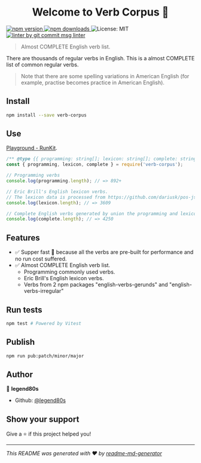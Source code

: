 <h1 align="center">Welcome to Verb Corpus 🚀</h1>
<p>
  <a href="https://www.npmjs.com/package/verb-corpus" target="_blank">
    <img src="https://img.shields.io/npm/v/verb-corpus.svg" alt="npm version" />
  </a>

  <a href="https://www.npmjs.com/package/verb-corpus">
    <img src="https://img.shields.io/npm/dm/verb-corpus.svg" alt="npm downloads" />
  </a>

  <img alt="License: MIT" src="https://img.shields.io/badge/License-MIT-yellow.svg" />

  <a href="https://www.npmjs.com/package/git-commit-msg-linter" target="_blank">
    <img alt="linter by git commit msg linter" src="https://img.shields.io/badge/git-commit%20msg%20linter-blue" />
  </a>
</p>

> Almost COMPLETE English verb list.

There are thousands of regular verbs in English. This is a almost COMPLETE list of common regular verbs.

> Note that there are some spelling variations in American English (for example, practise becomes practice in American English).

## Install

```sh
npm install --save verb-corpus
```

## Use

[Playground - RunKit](https://runkit.com/embed/yj0inu8j8ji7).

```javascript
/** @type {{ programming: string[]; lexicon: string[]; complete: string[]; }} */
const { programming, lexicon, complete } = require('verb-corpus');

// Programming verbs
console.log(programming.length); // => 892+

// Eric Brill's English lexicon verbs.
// The lexicon data is processed from https://github.com/dariusk/pos-js.
console.log(lexicon.length); // => 3609

// Complete English verbs generated by union the programming and lexicon verbs and the 2 npm packages "english-verbs-gerunds" and "english-verbs-irregular"
console.log(complete.length); // => 4250
```

## Features

- ✅ Supper fast 🚀 because all the verbs are pre-built for performance and no run cost suffered.
- ✅ Almost COMPLETE English verb list.
  - Programming commonly used verbs.
  - Eric Brill's English lexicon verbs.
  - Verbs from 2 npm packages "english-verbs-gerunds" and "english-verbs-irregular"

## Run tests

```sh
npm test # Powered by Vitest
```

## Publish

```sh
npm run pub:patch/minor/major
```

## Author

👤 **legend80s**

* Github: [@legend80s](https://github.com/legend80s)

## Show your support

Give a ⭐️ if this project helped you!

***
_This README was generated with ❤️ by [readme-md-generator](https://github.com/kefranabg/readme-md-generator)_
